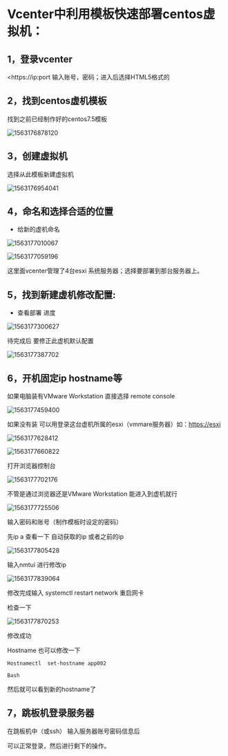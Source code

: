 
# Vcenter中利用模板快速部署centos虚拟机：

## 1，登录vcenter

<https://ip:port  输入账号，密码；进入后选择HTML5格式的

## 2，找到centos虚机模板

找到之前已经制作好的centos7.5模板

![1563176878120](images/1563176878120.png)



## 3，创建虚拟机

选择从此模板新建虚拟机



![1563176954041](images/1563176954041.png)

## 4，命名和选择合适的位置

- 给新的虚机命名



![1563177010067](images/1563177010067.png)

![1563177059196](images/1563177059196.png)

这里面vcenter管理了4台esxi 系统服务器；选择要部署到那台服务器上。

## 5，找到新建虚机修改配置:

- 查看部署 进度

![1563177300627](images/1563177300627.png)

待完成后 要修正此虚机默认配置

![1563177387702](images/1563177387702.png)

## 6，开机固定ip hostname等

如果电脑装有VMware Workstation  直接选择 remote console

![1563177459400](images/1563177459400.png)

如果没有装 可以用登录这台虚机所属的esxi（vmmare服务器）如：<https://esxi>

![1563177628412](images/1563177628412.png)

![1563177660822](images/1563177660822.png)



打开浏览器控制台

![1563177702176](images/1563177702176.png)

不管是通过浏览器还是VMware Workstation  能进入到虚机就行

![1563177725506](images/1563177725506.png)

输入密码和账号（制作模板时设定的密码）

先ip a  查看一下 自动获取的ip  或者之前的ip

![1563177805428](images/1563177805428.png)

输入nmtui  进行修改ip

![1563177839064](images/1563177839064.png)

修改完成输入 systemctl  restart  network  重启网卡

检查一下

![1563177870253](images/1563177870253.png)

修改成功

Hostname 也可以修改一下 

```
Hostnamectl  set-hostname app002

Bash
```

然后就可以看到新的hostname了  

 

## 7，跳板机登录服务器

在跳板机中（或ssh） 输入服务器账号密码信息后

可以正常登录，然后进行剩下的操作。